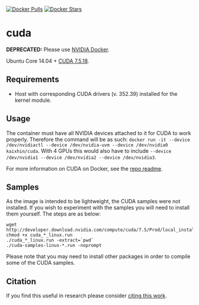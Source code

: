 [![Docker Pulls](https://img.shields.io/docker/pulls/kaixhin/cuda.svg)](https://hub.docker.com/r/kaixhin/cuda/)
[![Docker Stars](https://img.shields.io/docker/stars/kaixhin/cuda.svg)](https://hub.docker.com/r/kaixhin/cuda/)

cuda
====
**DEPRECATED:** Please use [NVIDIA Docker](https://github.com/NVIDIA/nvidia-docker).

Ubuntu Core 14.04 + [CUDA 7.5.18](http://www.nvidia.com/object/cuda_home_new.html).

Requirements
------------

- Host with corresponding CUDA drivers (v. 352.39) installed for the kernel module.

Usage
-----
The container must have all NVIDIA devices attached to it for CUDA to work properly.
Therefore the command will be as such: `docker run -it --device /dev/nvidiactl --device /dev/nvidia-uvm --device /dev/nvidia0 kaixhin/cuda`.
With 4 GPUs this would also have to include `--device /dev/nvidia1 --device /dev/nvidia2 --device /dev/nvidia3`.

For more information on CUDA on Docker, see the [repo readme](https://github.com/Kaixhin/dockerfiles#cuda).

Samples
-------

As the image is intended to be lightweight, the CUDA samples were not installed. If you wish to experiment with the samples you will need to install them yourself. The steps are as below:

```
wget http://developer.download.nvidia.com/compute/cuda/7.5/Prod/local_installers/cuda_7.5.18_linux.run
chmod +x cuda_*_linux.run
./cuda_*_linux.run -extract=`pwd`
./cuda-samples-linux-*.run -noprompt
```

Please note that you may need to install other packages in order to compile some of the CUDA samples.

Citation
--------
If you find this useful in research please consider [citing this work](https://github.com/Kaixhin/dockerfiles/blob/master/CITATION.md).
